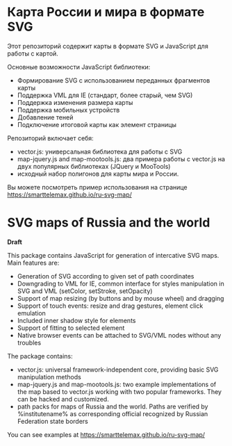 Карта России и мира в формате SVG
================================

Этот репозиторий содержит карты в формате SVG и JavaScript для работы с картой.

Основные возможности JavaScript библиотеки:

* Формирование SVG с использованием переданных фрагментов карты
* Поддержка VML для IE (стандарт, более старый, чем SVG)
* Поддержка изменения размера карты
* Поддержка мобильных устройств
* Добавление теней
* Подключение итоговой карты как элемент страницы

Репозиторий включает себя:

* vector.js: универсальная библиотека для работы с SVG
* map-jquery.js and map-mootools.js: два примера работы с vector.js на двух популярных библиотеках (JQuery и MooTools)
* исходный набор полигонов для карты мира и России.

Вы можете посмотреть пример использования на странице https://smarttelemax.github.io/ru-svg-map/


SVG maps of Russia and the world
================================

**Draft**

This package contains JavaScript for generation of intercative SVG maps. Main features are:

* Generation of SVG according to given set of path coordinates
* Downgrading to VML for IE, common interface for styles manipulation in SVG and VML (setColor, setStroke, setOpacity)
* Support of map resizing (by buttons and by mouse wheel) and dragging
* Support of touch events: resize and drag gestures, element click emulation
* Included inner shadow style for elements
* Support of fitting to selected element
* Native browser events can be attached to SVG/VML nodes without any troubles

The package contains:

* vector.js: universal framework-independent core, providing basic SVG manipulation methods
* map-jquery.js and map-mootools.js: two example implementations of the map based to vector.js working with two popular frameworks. They can be hacked and customized.
* path packs for maps of Russia and the world. Paths are verified by %institutename% as corresponding official recognized by Russian Federation state borders

You can see examples at https://smarttelemax.github.io/ru-svg-map/

